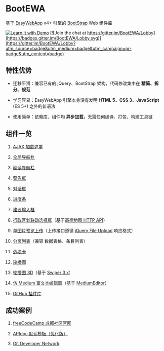 # BootEWA

基于 [EasyWebApp](https://tech_query.oschina.io/easywebapp/) v4+ 引擎的 [BootStrap](http://v3.bootcss.com/) Web 组件库

[![Learn it with Demo](https://img.shields.io/badge/Learn%20it-with%20Demo-blue.svg)](https://github.com/TechQuery/GitHub/)
[![Join the chat at https://gitter.im/BootEWA/Lobby](https://badges.gitter.im/BootEWA/Lobby.svg)](https://gitter.im/BootEWA/Lobby?utm_source=badge&utm_medium=badge&utm_campaign=pr-badge&utm_content=badge)





## 特性优势

 - 迁移平滑：兼容已有的 jQuery、BootStrap 架构，代码修改集中在 **精简、拆分、规范**

 - 学习容易：EasyWebApp 引擎本身没有发明 **HTML 5、CSS 3、JavaScript** (ES 5+) 之外的新语法

 - 使用简单：依赖库、组件均 **异步加载**，无需任何编译、打包、构建工具链



## 组件一览

 1. [AJAX 加载遮罩](component/Loading.html)

 2. [全局导航栏](component/NavBar.html)

 3. [阅读导航栏](component/Read_Nav.html)

 4. [警告框](component/Alert.html)

 5. [对话框](component/Dialog.html)

 6. [进度条](component/Progress.html)

 7. [建议输入框](component/Search.html)

 8. [行政区划联动选择框](component/Admin_District.html)（基于[高德地图 HTTP API](http://lbs.amap.com/api/webservice/guide/api/district/)）

 9. [单图片预览上传](component/ImageUploader)（上传接口遵循 [jQuery File Upload](https://github.com/orthes/medium-editor-insert-plugin/wiki/v2.x-Server-response) 响应格式）

 10. [分页列表](component/PageList.html)（兼容 数据表格、条目列表）

 11. [选项卡](component/Tab.html)

 12. [轮播图](component/Carousel.html)

 13. [轮播图 3D](component/Gallery.html)（基于 [Swiper 3.x](http://3.swiper.com.cn/)）

 14. [仿 Medium 富文本编辑器](component/MediumEditor)（基于 [MediumEditor](https://yabwe.github.io/medium-editor/)）

 15. [GitHub 挂件库](https://github.com/TechQuery/GitHub-Web-Widget)



## 成功案例

 1. [freeCodeCamp 成都社区官网](http://chengdu.freecodecamp.cn/)

 2. [APIdoc 默认模板（优化版）](https://github.com/TechQuery/APIdoc-EWA)

 3. [Git Developer Network](https://git-dev.tk/)
